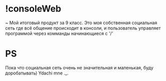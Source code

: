 # !consoleWeb
~ Мой итоговый продукт за 9 класс.
Это моя собственная социальная сеть где всё общение происходит в консоли, и пользователь управляет программой через комманды начинающиеся с '/' 
# PS
Пока что социальная сеть очень не значительная и маленькая, буду доробатывать) 
Ydachi mne ._.
